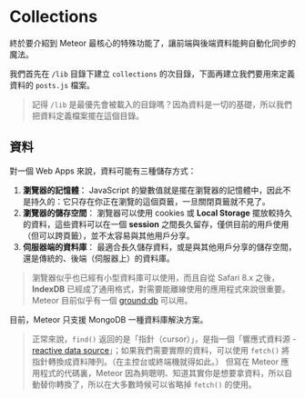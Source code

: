 # Collections

終於要介紹到 Meteor 最核心的特殊功能了，讓前端與後端資料能夠自動化同步的魔法。

我們首先在 `/lib` 目錄下建立 `collections` 的次目錄，下面再建立我們要用來定義資料的 `posts.js` 檔案。

> 記得 `/lib` 是最優先會被載入的目錄嗎？因為資料是一切的基礎，所以我們把資料定義檔案擺在這個目錄。

## 資料

對一個 Web Apps 來說，資料可能有三種儲存方式：

1. **瀏覽器的記憶體**： JavaScript 的變數值就是擺在瀏覽器的記憶體中，因此不是持久的：它只存在你正在瀏覽的這個頁籤，一旦關閉頁籤就不見了。
2. **瀏覽器的儲存空間**： 瀏覽器可以使用 cookies 或 **Local Storage** 擺放較持久的資料，這些資料可以在一個 **session** 之間長久留存，僅供目前的用戶使用（但可以跨頁籤），並不太容易與其他用戶分享。
3. **伺服器端的資料庫**： 最適合長久儲存資料，或是與其他用戶分享的儲存空間，還是傳統的、後端（伺服器上）的資料庫。

> 瀏覽器似乎也已經有小型資料庫可以使用，而且自從 Safari 8.x 之後，**IndexDB** 已經成了通用格式，對需要能離線使用的應用程式來說很重要。Meteor 目前似乎有一個 [ground:db](https://atmospherejs.com/ground/db) 可以用。

目前，Meteor 只支援 MongoDB 一種資料庫解決方案。

> 正常來說，`find()` 返回的是「指針（cursor）」，是指一個「響應式資料源 - [reactive data source](http://docs.meteor.com/#find)」；如果我們需要實際的資料，可以使用 `fetch()` 將指針轉換成資料陣列。（在主控台或終端機就得如此。）
> 但寫在 Meteor 應用程式的代碼裏，Meteor 因為夠聰明、知道其實你是想要拿資料，所以自動替你轉換了，所以在大多數時候可以省略掉 `fetch()` 的使用。
